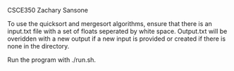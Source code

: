 CSCE350 Zachary Sansone

To use the quicksort and mergesort algorithms, ensure that there is an input.txt file with a set of floats seperated by white space. Output.txt will be overidden with a new output if a new input is provided or created if there is none in the directory.

Run the program with ./run.sh.
